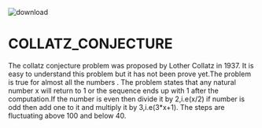 ![download](https://user-images.githubusercontent.com/67538979/116436374-f9bede00-a869-11eb-9a7c-ae7788800c4f.png)
# COLLATZ_CONJECTURE
The collatz conjecture problem was proposed by Lother Collatz in 1937.
It is easy to understand this problem but it has not been prove yet.The problem is true for almost all the numbers .
The problem states that any natural number x will return to 1 or the sequence ends up with 1 after the computation.If the number is even then divide it by 2,i.e(x/2) if number is odd then add one to it and multiply it by 3,i.e(3*x+1).
The steps are fluctuating above 100 and below 40. 
